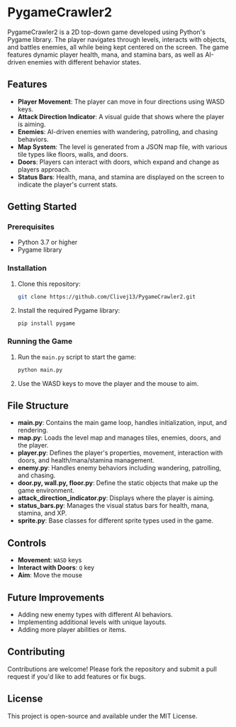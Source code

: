 # PygameCrawler2

PygameCrawler2 is a 2D top-down game developed using Python's Pygame library. The player navigates through levels, interacts with objects, and battles enemies, all while being kept centered on the screen. The game features dynamic player health, mana, and stamina bars, as well as AI-driven enemies with different behavior states.

## Features
- **Player Movement**: The player can move in four directions using WASD keys.
- **Attack Direction Indicator**: A visual guide that shows where the player is aiming.
- **Enemies**: AI-driven enemies with wandering, patrolling, and chasing behaviors.
- **Map System**: The level is generated from a JSON map file, with various tile types like floors, walls, and doors.
- **Doors**: Players can interact with doors, which expand and change as players approach.
- **Status Bars**: Health, mana, and stamina are displayed on the screen to indicate the player's current stats.

## Getting Started
### Prerequisites
- Python 3.7 or higher
- Pygame library

### Installation
1. Clone this repository:
   ```sh
   git clone https://github.com/Clivej13/PygameCrawler2.git
   ```
2. Install the required Pygame library:
   ```sh
   pip install pygame
   ```

### Running the Game
1. Run the `main.py` script to start the game:
   ```sh
   python main.py
   ```
2. Use the WASD keys to move the player and the mouse to aim.

## File Structure
- **main.py**: Contains the main game loop, handles initialization, input, and rendering.
- **map.py**: Loads the level map and manages tiles, enemies, doors, and the player.
- **player.py**: Defines the player's properties, movement, interaction with doors, and health/mana/stamina management.
- **enemy.py**: Handles enemy behaviors including wandering, patrolling, and chasing.
- **door.py, wall.py, floor.py**: Define the static objects that make up the game environment.
- **attack_direction_indicator.py**: Displays where the player is aiming.
- **status_bars.py**: Manages the visual status bars for health, mana, stamina, and XP.
- **sprite.py**: Base classes for different sprite types used in the game.

## Controls
- **Movement**: `WASD` keys
- **Interact with Doors**: `Q` key
- **Aim**: Move the mouse

## Future Improvements
- Adding new enemy types with different AI behaviors.
- Implementing additional levels with unique layouts.
- Adding more player abilities or items.

## Contributing
Contributions are welcome! Please fork the repository and submit a pull request if you'd like to add features or fix bugs.

## License
This project is open-source and available under the MIT License.

